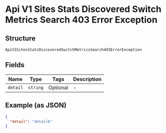 
# Api V1 Sites Stats Discovered Switch Metrics Search 403 Error Exception

## Structure

`ApiV1SitesStatsDiscoveredSwitchMetricsSearch403ErrorException`

## Fields

| Name | Type | Tags | Description |
|  --- | --- | --- | --- |
| `detail` | `string` | Optional | - |

## Example (as JSON)

```json
{
  "detail": "detail6"
}
```

